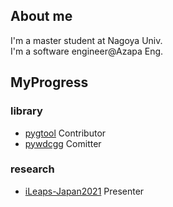 ## About me
I'm a master student at Nagoya Univ.<br>
I'm a software engineer@Azapa Eng.

## MyProgress
### library
- [pygtool](https://github.com/earth06/pygtool3) Contributor
- [pywdcgg](https://github.com/A-nkt/pywdcgg) Comitter
### research
- [iLeaps-Japan2021](http://ileaps-japan.org/activities.html) Presenter
